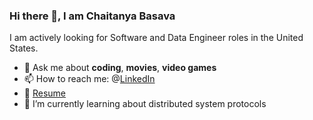 ### Hi there 👋, I am Chaitanya Basava

I am actively looking for Software and Data Engineer roles in the United States.

- 💬 Ask me about **coding**, **movies**, **video games**
- 📫 How to reach me: @[LinkedIn](https://www.linkedin.com/in/basava-sai-naga-viswa-chaitanya-665083172/)
- 📝 <a href="https://drive.google.com/file/d/1jHUfBVVXDT-dilajwVlHC28AgDqfxS2A/view?usp=sharing" target="_blank">Resume</a>
- 🌱 I’m currently learning about distributed system protocols

<!--
**chaitnayabasava/chaitnayabasava** is a ✨ _special_ ✨ repository because its `README.md` (this file) appears on your GitHub profile.

Here are some ideas to get you started:

- 🔭 I’m currently working on ...
- 🌱 I’m currently learning ...
- 👯 I’m looking to collaborate on ...
- 🤔 I’m looking for help with ...
- 💬 Ask me about ...
- 📫 How to reach me: ...
- 😄 Pronouns: ...
- ⚡ Fun fact: ...
- 📝 <a href="https://drive.google.com/file/d/1RerlZojd0hoQrBvK0cUUxNJHzGnVT1YU/view?usp=sharing" target="_blank">Resume</a>
-->
